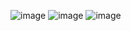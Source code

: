 ![image](https://github.com/user-attachments/assets/a8b9ed69-d3e5-4b36-8227-e6df4de744d3)
![image](https://github.com/user-attachments/assets/b2f38817-ee58-4ff1-b9dd-7d14d456e7b5)
![image](https://github.com/user-attachments/assets/1921a747-519c-46df-a700-9e9c09269618)

